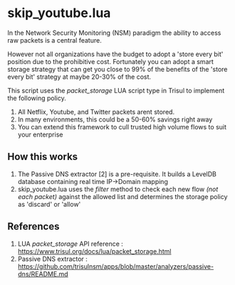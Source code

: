 skip_youtube.lua
================

In the Network Security Monitoring (NSM) paradigm the ability to access raw packets is a central feature.

However not all organizations have the budget to adopt a 'store every bit' position due to
the prohibitive cost. Fortunately you can adopt a smart storage strategy that can get you close to 
99% of the benefits of the 'store every bit' strategy at maybe 20-30% of the cost. 

This script uses the *packet_storage*  LUA script type in Trisul to implement the following policy.

1. All Netflix, Youtube, and Twitter packets arent stored.
2. In many environments, this could be a 50-60% savings right away
3. You can extend this framework to cull trusted high volume flows to suit your enterprise

How this works
---------------

1. The Passive DNS extractor [2] is a pre-requisite. It builds a LevelDB database containing real time IP->Domain mapping 
2. skip_youtube.lua uses the *filter* method to check each new flow _(not each packet)_ against the allowed list and determines the storage policy as 'discard' or 'allow'


References
----------

1. LUA *packet_storage* API  reference : https://www.trisul.org/docs/lua/packet_storage.html
2. Passive DNS extractor : https://github.com/trisulnsm/apps/blob/master/analyzers/passive-dns/README.md




